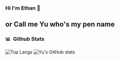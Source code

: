 ### Hi I'm Ethan 👋
## or Call me Yu who's my pen name

### 📊 &nbsp;Github Stats

![Top Langs](https://github-readme-stats.vercel.app/api/top-langs/?username=KazenoYu&hide_border=true&count_private=true&layout=compact&theme=dracula)
![Yu's GitHub stats](https://github-readme-stats.vercel.app/api?username=KazenoYu&hide_border=true&count_private=true&hide=stars,issues&theme=dracula)
